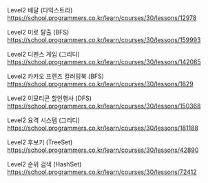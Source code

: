 Level2 배달 (다익스트라)  
https://school.programmers.co.kr/learn/courses/30/lessons/12978

Level2 미로 탈출 (BFS)  
https://school.programmers.co.kr/learn/courses/30/lessons/159993

Level2 디펜스 게임 (그리디)  
https://school.programmers.co.kr/learn/courses/30/lessons/142085

Level2 카카오 프렌즈 컬러링북 (BFS) 
https://school.programmers.co.kr/learn/courses/30/lessons/1829

Level2 이모티콘 할인행사 (DFS)
https://school.programmers.co.kr/learn/courses/30/lessons/150368

Level2 요격 시스템 (그리디)  
https://school.programmers.co.kr/learn/courses/30/lessons/181188

Level2 후보키 (TreeSet)  
https://school.programmers.co.kr/learn/courses/30/lessons/42890

Level2 순위 검색 (HashSet)
https://school.programmers.co.kr/learn/courses/30/lessons/72412